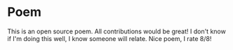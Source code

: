 # Poem
This is an open source poem. All contributions would be great!
I don't know if I'm doing this well, I know someone will relate.
Nice poem, I rate 8/8!